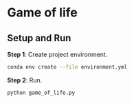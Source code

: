 #  Game of life

## Setup and Run

**Step 1**: Create project environment.

```bash
conda env create --file environment.yml
```

**Step 2**: Run.

```bash
python game_of_life.py
```
